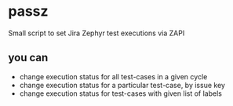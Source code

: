 # passz
Small script to set Jira Zephyr test executions via ZAPI

## you can
- change execution status for all test-cases in a given cycle
- change execution status for a particular test-case, by issue key
- change execution status for test-cases with given list of labels
